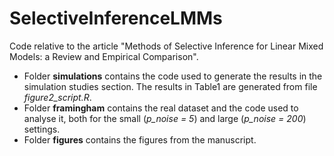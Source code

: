 # SelectiveInferenceLMMs
Code relative to the article "Methods of Selective Inference for Linear Mixed Models: a Review and Empirical Comparison".

- Folder **simulations** contains the code used to generate the results in the simulation studies section. The results in Table1 are generated from file _figure2_script.R_.
- Folder **framingham** contains the real dataset and the code used to analyse it, both for the small (_p_noise = 5_) and large (_p_noise = 200_) settings.
- Folder **figures** contains the figures from the manuscript.
